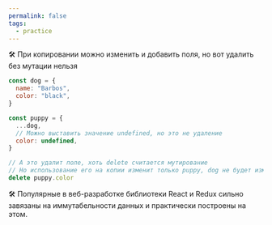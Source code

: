 ```yaml
---
permalink: false
tags:
  - practice
---
```



🛠 При копировании можно изменить и добавить поля, но вот удалить без мутации нельзя

```js
const dog = {
  name: "Barbos",
  color: "black",
}

const puppy = {
  ...dog,
  // Можно выставить значение undefined, но это не удаление
  color: undefined,
}

// А это удалит поле, хоть delete считается мутирование
// Но использование его на копии изменит только puppy, dog не будет изменен
delete puppy.color
```

🛠 Популярные в веб-разработке библиотеки React и Redux сильно завязаны на иммутабельности данных и практически построены на этом.

